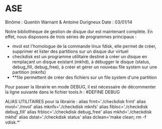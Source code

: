ASE
===
Binôme : Quentin Warnant & Antoine Durigneux
Date : 03/01/14

Notre bibliothèque de gestion de disque dur est maintenant complète.
En effet, nous disposons de trois séries de programmes principaux :
- mvol est l'homologue de la commande linux fdisk, elle permet de créer, supprimer et lister des partitions sur un disque dur virtuel
- checkdisk est un programme utilitaire destiné à créer un disque en remplaçant un disque existant (mkhd), à débugger le disque (status, debug_fill, debug_free), à créer et gérer un nouveau file system sur une partition (mknfs)
- **file permettent de créer des fichiers sur un file system d'une partition

Pour passer la librairie en mode DEBUG, il est nécessaire de décommenter la ligne suivante dans le fichier tools.h :
#DEFINE DEBUG

ALIAS UTILITAIRES pour la librairie :
alias frmt='./checkdisk frmt'
alias mvol='./mvol'
alias mknfs='./checkdisk mknfs'
alias fibloc='./checkdisk debug_fill'
alias frbloc='./checkdisk debug_free'
alias mkhd='./checkdisk mkhd'
alias dstat='./checkdisk status'
alias dclean='make clean; rm -f vdisk.*'
